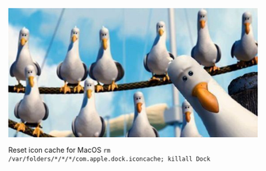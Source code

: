<div align="center">
    <img src="./img/mine.jpg" />
</div>

Reset icon cache for MacOS
`rm /var/folders/*/*/*/com.apple.dock.iconcache; killall Dock`
